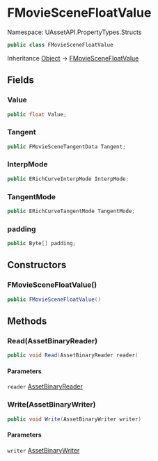 # FMovieSceneFloatValue

Namespace: UAssetAPI.PropertyTypes.Structs

```csharp
public class FMovieSceneFloatValue
```

Inheritance [Object](https://docs.microsoft.com/en-us/dotnet/api/system.object) → [FMovieSceneFloatValue](./uassetapi.propertytypes.structs.fmoviescenefloatvalue.md)

## Fields

### **Value**

```csharp
public float Value;
```

### **Tangent**

```csharp
public FMovieSceneTangentData Tangent;
```

### **InterpMode**

```csharp
public ERichCurveInterpMode InterpMode;
```

### **TangentMode**

```csharp
public ERichCurveTangentMode TangentMode;
```

### **padding**

```csharp
public Byte[] padding;
```

## Constructors

### **FMovieSceneFloatValue()**

```csharp
public FMovieSceneFloatValue()
```

## Methods

### **Read(AssetBinaryReader)**

```csharp
public void Read(AssetBinaryReader reader)
```

#### Parameters

`reader` [AssetBinaryReader](./uassetapi.assetbinaryreader.md)<br>

### **Write(AssetBinaryWriter)**

```csharp
public void Write(AssetBinaryWriter writer)
```

#### Parameters

`writer` [AssetBinaryWriter](./uassetapi.assetbinarywriter.md)<br>

